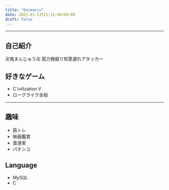 ```yaml
---
title: "Onimanju"
date: 2021-01-13T21:15:40+09:00
draft: false
---
```


---
## 自己紹介
卍鬼まんじゅう卍
筋力極振り知恵遅れアタッカー

## 好きなゲーム
- C`ivilization V
- ローグライク全般

---
## 趣味
- 筋トレ
- 映画鑑賞
- 食道楽
- パチンコ
## Language
- MySQL
- C